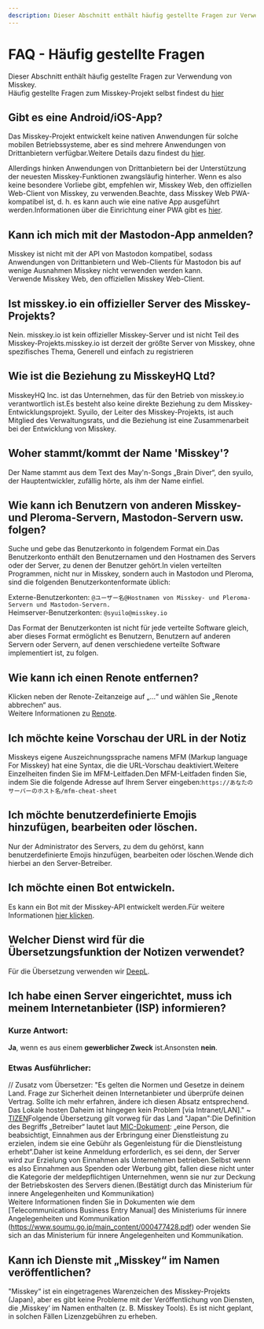 ```yaml
---
description: Dieser Abschnitt enthält häufig gestellte Fragen zur Verwendung von Misskey.
---
```


# FAQ - Häufig gestellte Fragen

Dieser Abschnitt enthält häufig gestellte Fragen zur Verwendung von Misskey.<br>
Häufig gestellte Fragen zum Misskey-Projekt selbst findest du [hier](../../about-misskey#faq-häufig-gestellte-fragen)

## Gibt es eine Android/iOS-App?

Das Misskey-Projekt entwickelt keine nativen Anwendungen für solche mobilen Betriebssysteme, aber es sind mehrere Anwendungen von Drittanbietern verfügbar.Weitere Details dazu findest du [hier](./apps).<br>

Allerdings hinken Anwendungen von Drittanbietern bei der Unterstützung der neuesten Misskey-Funktionen zwangsläufig hinterher. Wenn es also keine besondere Vorliebe gibt, empfehlen wir, Misskey Web, den offiziellen Web-Client von Misskey, zu verwenden.Beachte, dass Misskey Web PWA-kompatibel ist, d. h. es kann auch wie eine native App ausgeführt werden.Informationen über die Einrichtung einer PWA gibt es [hier](/docs/for-users/stepped-guides/how-to-use-pwa/).

## Kann ich mich mit der Mastodon-App anmelden?

Misskey ist nicht mit der API von Mastodon kompatibel, sodass Anwendungen von Drittanbietern und Web-Clients für Mastodon bis auf wenige Ausnahmen Misskey nicht verwenden werden kann.<br>
Verwende Misskey Web, den offiziellen Misskey Web-Client.

## Ist misskey.io ein offizieller Server des Misskey-Projekts?

Nein. misskey.io ist kein offizieller Misskey-Server und ist nicht Teil des Misskey-Projekts.misskey.io ist derzeit der größte Server von Misskey, ohne spezifisches Thema, Generell und einfach zu registrieren

## Wie ist die Beziehung zu MisskeyHQ Ltd?

MisskeyHQ Inc. ist das Unternehmen, das für den Betrieb von misskey.io verantwortlich ist.Es besteht also keine direkte Beziehung zu dem Misskey-Entwicklungsprojekt.
Syuilo, der Leiter des Misskey-Projekts, ist auch Mitglied des Verwaltungsrats, und die Beziehung ist eine Zusammenarbeit bei der Entwicklung von Misskey.

## Woher stammt/kommt der Name 'Misskey'?

Der Name stammt aus dem Text des May'n-Songs „Brain Diver“, den syuilo, der Hauptentwickler, zufällig hörte, als ihm der Name einfiel.

## Wie kann ich Benutzern von anderen Misskey- und Pleroma-Servern, Mastodon-Servern usw. folgen?

Suche und gebe das Benutzerkonto in folgendem Format ein.Das Benutzerkonto enthält den Benutzernamen und den Hostnamen des Servers oder der Server, zu denen der Benutzer gehört.In vielen verteilten Programmen, nicht nur in Misskey, sondern auch in Mastodon und Pleroma, sind die folgenden Benutzerkontenformate üblich:<br>

Externe-Benutzerkonten: `@ユーザー名@Hostnamen von Misskey- und Pleroma-Servern und Mastodon-Servern.`<br>
Heimserver-Benutzerkonten: `@syuilo@misskey.io`<br>

Das Format der Benutzerkonten ist nicht für jede verteilte Software gleich, aber dieses Format ermöglicht es Benutzern, Benutzern auf anderen Servern oder Servern, auf denen verschiedene verteilte Software implementiert ist, zu folgen.

## Wie kann ich einen Renote entfernen?

Klicken neben der Renote-Zeitanzeige auf „…“ und wählen Sie „Renote abbrechen“ aus.<br>
Weitere Informationen zu [Renote](../features/note/#renote).

## Ich möchte keine Vorschau der URL in der Notiz

Misskeys eigene Auszeichnungssprache namens MFM (Markup language For Misskey) hat eine Syntax, die die URL-Vorschau deaktiviert.Weitere Einzelheiten finden Sie im MFM-Leitfaden.Den MFM-Leitfaden finden Sie, indem Sie die folgende Adresse auf Ihrem Server eingeben:`https://あなたのサーバーのホスト名/mfm-cheat-sheet`

## Ich möchte benutzerdefinierte Emojis hinzufügen, bearbeiten oder löschen.

Nur der Administrator des Servers, zu dem du gehörst, kann benutzerdefinierte Emojis hinzufügen, bearbeiten oder löschen.Wende dich hierbei an den Server-Betreiber.

## Ich möchte einen Bot entwickeln.

Es kann ein Bot mit der Misskey-API entwickelt werden.Für weitere Informationen [hier klicken](../../for-developers/api/).

## Welcher Dienst wird für die Übersetzungsfunktion der Notizen verwendet?

Für die Übersetzung verwenden wir [DeepL](https://www.deepl.com/).

## Ich habe einen Server eingerichtet, muss ich meinem Internetanbieter (ISP) informieren?

### Kurze Antwort:

**Ja**, wenn es aus einem **gewerblicher Zweck** ist.Ansonsten **nein**.

### Etwas Ausführlicher:

// Zusatz vom Übersetzer: "Es gelten die Normen und Gesetze in deinem Land. Frage zur Sicherheit deinen Internetanbieter und überprüfe deinen Vertrag. Sollte ich mehr erfahren, ändere ich diesen Absatz entsprechend. Das Lokale hosten Daheim ist hingegen kein Problem [via Intranet/LAN]." ~ [TIZEN](https://mk.absturztau.be/@Tizen)Folgende Übersetzung gilt vorweg für das Land "Japan":Die Definition des Begriffs „Betreiber“ lautet laut [MIC-Dokument](https://www.soumu.go.jp/main_content/000477428.pdf): „eine Person, die beabsichtigt, Einnahmen aus der Erbringung einer Dienstleistung zu erzielen, indem sie eine Gebühr als Gegenleistung für die Dienstleistung erhebt“.Daher ist keine Anmeldung erforderlich, es sei denn, der Server wird zur Erzielung von Einnahmen als Unternehmen betrieben.Selbst wenn es also Einnahmen aus Spenden oder Werbung gibt, fallen diese nicht unter die Kategorie der meldepflichtigen Unternehmen, wenn sie nur zur Deckung der Betriebskosten des Servers dienen.(Bestätigt durch das Ministerium für innere Angelegenheiten und Kommunikation) <br>
Weitere Informationen finden Sie in Dokumenten wie dem [Telecommunications Business Entry Manual] des Ministeriums für innere Angelegenheiten und Kommunikation (https://www.soumu.go.jp/main_content/000477428.pdf) oder wenden Sie sich an das Ministerium für innere Angelegenheiten und Kommunikation.

## Kann ich Dienste mit „Misskey“ im Namen veröffentlichen?

"Misskey“ ist ein eingetragenes Warenzeichen des Misskey-Projekts (Japan), aber es gibt keine Probleme mit der Veröffentlichung von Diensten, die ‚Misskey‘ im Namen enthalten (z. B. Misskey Tools).
Es ist nicht geplant, in solchen Fällen Lizenzgebühren zu erheben.

